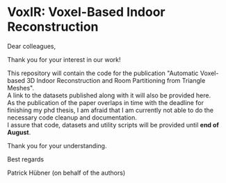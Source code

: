 # VoxIR: Voxel-Based Indoor Reconstruction

Dear colleagues,

Thank you for your interest in our work!

This repository will contain the code for the publication "Automatic Voxel-based 3D Indoor Reconstruction and Room Partitioning from Triangle Meshes".\
A link to the datasets published along with it will also be provided here.\
As the publication of the paper overlaps in time with the deadline for finishing my phd thesis, I am afraid that I am currently not able to do the necessary code cleanup and documentation.\
I assure that code, datasets and utility scripts will be provided until **end of August**.

Thank you for your understanding.

Best regards

Patrick Hübner
(on behalf of the authors)
